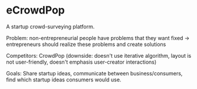 # eCrowdPop

A startup crowd-surveying platform. 

Problem: non-entrepreneurial people have problems that they want fixed -> entrepreneurs should realize these problems and create solutions 

Competitors: CrowdPop (downside: doesn't use iterative algorithm, layout is not user-friendly, doesn't emphasis user-creator interactions)

Goals: Share startup ideas, communicate between business/consumers, find which startup ideas consumers would use. 
 
